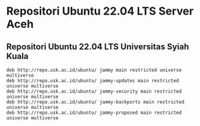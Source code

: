 # Repositori Ubuntu 22.04 LTS Server Aceh

## Repositori Ubuntu 22.04 LTS Universitas Syiah Kuala
```
deb http://repo.usk.ac.id/ubuntu/ jammy main restricted universe multiverse
deb http://repo.usk.ac.id/ubuntu/ jammy-updates main restricted universe multiverse
deb http://repo.usk.ac.id/ubuntu/ jammy-security main restricted universe multiverse
deb http://repo.usk.ac.id/ubuntu/ jammy-backports main restricted universe multiverse
deb http://repo.usk.ac.id/ubuntu/ jammy-proposed main restricted universe multiverse
```
